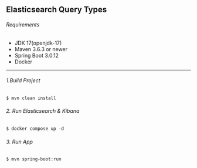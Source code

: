 ## __Elasticsearch Query Types__

###### Requirements

* JDK 17(openjdk-17)
* Maven 3.6.3 or newer
* Spring Boot 3.0.12
* Docker

---

###### 1.Build Project

    $ mvn clean install

###### 2. Run Elasticsearch & Kibana

    $ docker compose up -d

###### 3. Run App
    $ mvn spring-boot:run